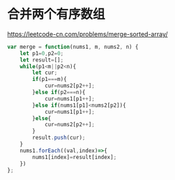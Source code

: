 # 合并两个有序数组

https://leetcode-cn.com/problems/merge-sorted-array/

```javascript
var merge = function(nums1, m, nums2, n) {
    let p1=0,p2=0;
    let result=[];
    while(p1<m||p2<n){
        let cur;
        if(p1===m){
            cur=nums2[p2++];
        }else if(p2===n){
            cur=nums1[p1++];
        }else if(nums1[p1]<nums2[p2]){
            cur=nums1[p1++];
        }else{
            cur=nums2[p2++];
        }
        result.push(cur);
    }
    nums1.forEach((val,index)=>{
        nums1[index]=result[index];
    })
};
```

